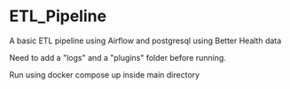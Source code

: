 # ETL_Pipeline
A basic ETL pipeline using Airflow and postgresql using Better Health data

Need to add a "logs" and a "plugins" folder before running.

Run using docker compose up inside main directory
